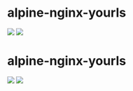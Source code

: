 # alpine-nginx-yourls

[![](https://images.microbadger.com/badges/version/combro2k/alpine-nginx-yourls:php7.svg)](https://microbadger.com/images/combro2k/alpine-nginx-yourls:php7 "Get your own version badge on microbadger.com")
[![](https://images.microbadger.com/badges/image/combro2k/alpine-nginx-yourls:php7.svg)](https://microbadger.com/images/combro2k/alpine-nginx-yourls:php7 "Get your own image badge on microbadger.com")
# alpine-nginx-yourls

[![](https://images.microbadger.com/badges/version/combro2k/alpine-nginx-yourls.svg)](https://microbadger.com/images/combro2k/alpine-nginx-yourls "Get your own version badge on microbadger.com")
[![](https://images.microbadger.com/badges/image/combro2k/alpine-nginx-yourls.svg)](https://microbadger.com/images/combro2k/alpine-nginx-yourls "Get your own image badge on microbadger.com")

